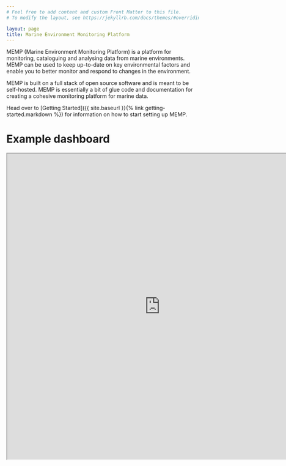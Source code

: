 ```yaml
---
# Feel free to add content and custom Front Matter to this file.
# To modify the layout, see https://jekyllrb.com/docs/themes/#overriding-theme-defaults

layout: page
title: Marine Environment Monitoring Platform
---
```


MEMP (Marine Environment Monitoring Platform) is a platform for monitoring, cataloguing and
analysing data from marine environments. MEMP can be used to keep up-to-date on key environmental
factors and enable you to better monitor and respond to changes in the environment.

MEMP is built on a full stack of open source software and is meant to be self-hosted. MEMP is
essentially a bit of glue code and documentation for creating a cohesive monitoring platform for
marine data.

Head over to [Getting Started]({{ site.baseurl }}{% link getting-started.markdown %}) for information on
how to start setting up MEMP.

# Example dashboard

<iframe src="https://memp-data.duckdns.org/public-dashboards/aa798faefe7a43f7b86252a8d3c1711a" width="800" height="800"></iframe>

